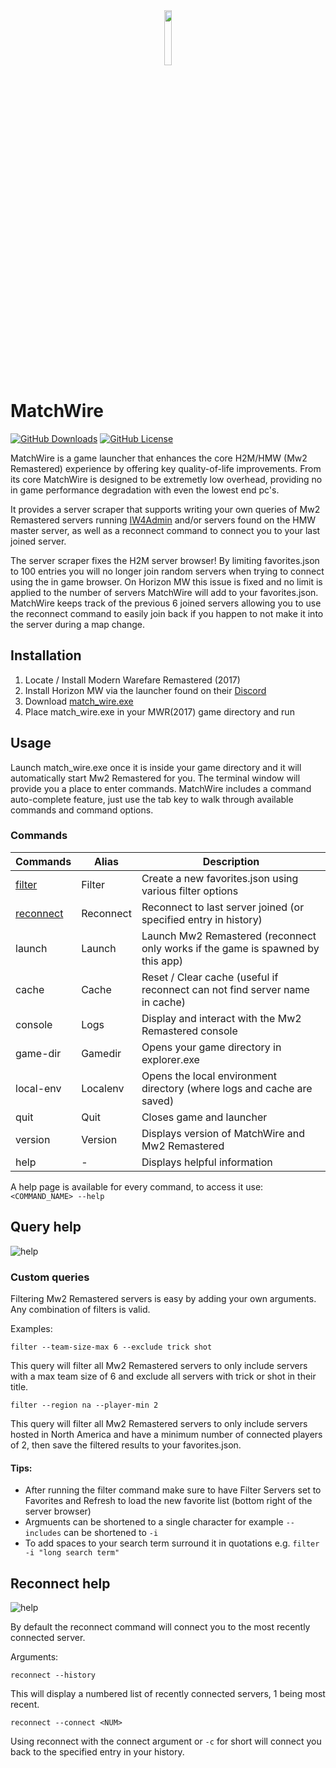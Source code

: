 [iw4m-server-master]: https://master.iw4.zip/servers#
[filter-help]: https://i.imgur.com/Ln1ENad.png "query arguments"
[reconnect-help]: https://i.imgur.com/fvRZ7PW.png "history arguments"
[latest-dl]: https://github.com/WardLordRuby/match_wire/releases/download/v0.5.0/match_wire.exe
[hmw-discord]: https://discord.com/invite/HorizonMW
<div align="center">
    <img src="https://i.imgur.com/VAxzjQZ.png" width="15%" height="15%">
</div>

# MatchWire
[![GitHub Downloads](https://img.shields.io/github/downloads/WardLordRuby/match_wire/total?label=Downloads&labelColor=%2323282e&color=%230e8726)][latest-dl]
[![GitHub License](https://img.shields.io/github/license/WardLordRuby/match_wire?label=License&labelColor=%2323282e)](LICENSE)  

MatchWire is a game launcher that enhances the core H2M/HMW (Mw2 Remastered) experience by offering key quality-of-life improvements. From its core MatchWire is designed to be
extremetly low overhead, providing no in game performance degradation with even the lowest end pc's.  

It provides a server scraper that supports writing your own queries of Mw2 Remastered servers running [IW4Admin][iw4m-server-master] and/or servers found on the HMW master server,
as well as a reconnect command to connect you to your last joined server.  

The server scraper fixes the H2M server browser! By limiting favorites.json to 100 entries you will no longer join random servers when trying to connect using the in game browser.
On Horizon MW this issue is fixed and no limit is applied to the number of servers MatchWire will add to your favorites.json. MatchWire keeps track of the previous 6 joined servers
allowing you to use the reconnect command to easily join back if you happen to not make it into the server during a map change.  

## Installation
1. Locate / Install Modern Warefare Remastered (2017)
2. Install Horizon MW via the launcher found on their [Discord][hmw-discord]
3. Download [match_wire.exe][latest-dl]
4. Place match_wire.exe in your MWR(2017) game directory and run

## Usage
Launch match_wire.exe once it is inside your game directory and it will automatically start Mw2 Remastered for you. The terminal window will provide you a place to enter commands.
MatchWire includes a command auto-complete feature, just use the tab key to walk through available commands and command options.  

### Commands  
| Commands                     | Alias     | Description                                                                     |
| ---------------------------- | --------- | ------------------------------------------------------------------------------- |
| [filter](#query-help)        | Filter    | Create a new favorites.json using various filter options                        |
| [reconnect](#reconnect-help) | Reconnect | Reconnect to last server joined (or specified entry in history)                 |
| launch                       | Launch    | Launch Mw2 Remastered (reconnect only works if the game is spawned by this app) |
| cache                        | Cache     | Reset / Clear cache (useful if reconnect can not find server name in cache)     |
| console                      | Logs      | Display and interact with the Mw2 Remastered console                            |
| game-dir                     | Gamedir   | Opens your game directory in explorer.exe                                       |
| local-env                    | Localenv  | Opens the local environment directory (where logs and cache are saved)          |
| quit                         | Quit      | Closes game and launcher                                                        |
| version                      | Version   | Displays version of MatchWire and Mw2 Remastered                                |
| help                         | -         | Displays helpful information                                                    |

A help page is available for every command, to access it use: `<COMMAND_NAME> --help`

## Query help
![help][filter-help]

### Custom queries
Filtering Mw2 Remastered servers is easy by adding your own arguments. Any combination of filters is valid.  

Examples:
     
  ```
  filter --team-size-max 6 --exclude trick shot 
  ```
  This query will filter all Mw2 Remastered servers to only include servers with a max team size of 6 and exclude all servers with trick or shot in their title.
  ```
  filter --region na --player-min 2
  ```
  This query will filter all Mw2 Remastered servers to only include servers hosted in North America and have a minimum number of connected players of 2, then save the filtered 
  results to your favorites.json.

#### Tips:
- After running the filter command make sure to have Filter Servers set to Favorites and Refresh to load the new favorite list (bottom right of the server browser)
- Argmuents can be shortened to a single character for example `--includes` can be shortened to `-i`
- To add spaces to your search term surround it in quotations e.g. `filter -i "long search term"`

## Reconnect help
![help][reconnect-help]

By default the reconnect command will connect you to the most recently connected server.  

Arguments:  

  ```
  reconnect --history
  ```
  This will display a numbered list of recently connected servers, 1 being most recent.  
  ```
  reconnect --connect <NUM>
  ```
  Using reconnect with the connect argument or `-c` for short will connect you back to the specified entry in your history.  
